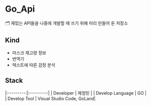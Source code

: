 # Go_Api
🗂 재밌는 API들을 나중에 개발할 때 쓰기 위해 미리 만들어 둔 저장소 

## Kind
- 마스크 재고량 정보 
- 번역기 
- 텍스트에 따른 감정 분석

## Stack
|:---------:|:---------:|
| Developer | 제정민 | 
| Develop Language | GO |  
| Develop Tool     | Visual Studio Code, GoLand|






